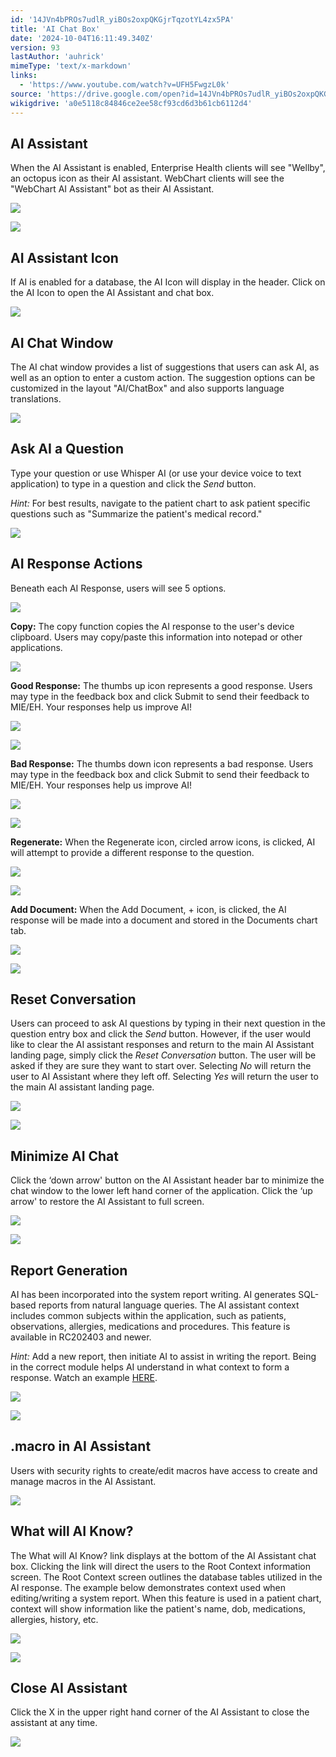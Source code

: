 ```yaml
---
id: '14JVn4bPROs7udlR_yiBOs2oxpQKGjrTqzotYL4zx5PA'
title: 'AI Chat Box'
date: '2024-10-04T16:11:49.340Z'
version: 93
lastAuthor: 'auhrick'
mimeType: 'text/x-markdown'
links:
  - 'https://www.youtube.com/watch?v=UFH5FwgzL0k'
source: 'https://drive.google.com/open?id=14JVn4bPROs7udlR_yiBOs2oxpQKGjrTqzotYL4zx5PA'
wikigdrive: 'a0e5118c84846ce2ee58cf93cd6d3b61cb6112d4'
---
```

## AI Assistant

When the AI Assistant is enabled, Enterprise Health clients will see "Wellby", an octopus icon as their AI assistant. WebChart clients will see the "WebChart AI Assistant" bot as their AI Assistant.

![](../ai-chat-box.assets/4a592aa2b27faafc5cc0b71419707283.png)

![](../ai-chat-box.assets/4c91b23b8ae8307ae3e47959ffaceddf.png)

## AI Assistant Icon

If AI is enabled for a database, the AI Icon will display in the header. Click on the AI Icon to open the AI Assistant and chat box.

![](../ai-chat-box.assets/0e350231586c47faf8f2bf2324a34811.png)

## AI Chat Window

The AI chat window provides a list of suggestions that users can ask AI, as well as an option to enter a custom action. The suggestion options can be customized in the layout "AI/ChatBox" and also supports language translations.

![](../ai-chat-box.assets/78b92ad60f2e8602ff6347cb4b175e94.png)

## Ask AI a Question

Type your question or use Whisper AI (or use your device voice to text application) to type in a question and click the *Send* button.

*Hint:* For best results, navigate to the patient chart to ask patient specific questions such as "Summarize the patient's medical record."

![](../ai-chat-box.assets/7fba7a9967539163d32d67809d49e757.png)

## AI Response Actions

Beneath each AI Response, users will see 5 options.

![](../ai-chat-box.assets/e8cd1a40c0b2e453d34264c43813db55.png)

**Copy:** The copy function copies the AI response to the user's device clipboard. Users may copy/paste this information into notepad or other applications.

![](../ai-chat-box.assets/e572239ee7e4973b3d4a5fe7188161e2.png)

**Good Response:** The thumbs up icon represents a good response. Users may type in the feedback box and click Submit to send their feedback to MIE/EH. Your responses help us improve AI!

![](../ai-chat-box.assets/135cde57d9f3f5b6df24c813886240d5.png)

![](../ai-chat-box.assets/e95d17e73c00e1d3d0fa58909bf03949.png)

**Bad Response:** The thumbs down icon represents a bad response. Users may type in the feedback box and click Submit to send their feedback to MIE/EH. Your responses help us improve AI!

![](../ai-chat-box.assets/6843eae04a66ddb7dea2dfd854061d94.png)

![](../ai-chat-box.assets/bc75496847f383d54c31616cb9fda092.png)

**Regenerate:** When the Regenerate icon, circled arrow icons, is clicked, AI will attempt to provide a different response to the question.

![](../ai-chat-box.assets/8be594f6a1061d76b42e2534aaa8f86e.png)

![](../ai-chat-box.assets/181e9c48ed57e8be91bc3d6698c7dacb.png)

**Add Document:** When the Add Document, + icon, is clicked, the AI response will be made into a document and stored in the Documents chart tab.

![](../ai-chat-box.assets/1462c61b518c24f3d8f98165f01c4e8b.png)

![](../ai-chat-box.assets/a06070c92e77ce3b5f3e6693fd89c593.png)

## Reset Conversation

Users can proceed to ask AI questions by typing in their next question in the question entry box and click the *Send* button. However, if the user would like to clear the AI assistant responses and return to the main AI Assistant landing page, simply click the *Reset Conversation* button. The user will be asked if they are sure they want to start over. Selecting *No* will return the user to AI Assistant where they left off. Selecting *Yes* will return the user to the main AI assistant landing page.

![](../ai-chat-box.assets/dda98544b0c7b0d444c2ba04223aa4a0.png)

![](../ai-chat-box.assets/8d25cfc2b8e24d66026f1819593e760f.png)

## Minimize AI Chat

Click the ‘down arrow' button on the AI Assistant header bar to minimize the chat window to the lower left hand corner of the application. Click the ‘up arrow' to restore the AI Assistant to full screen.

![](../ai-chat-box.assets/d7ddffd63c6b556c0d2ad62886b35daa.png)

![](../ai-chat-box.assets/e8cf9f62cb469e79de4dc30ccf2bdc22.png)

## Report Generation

AI has been incorporated into the system report writing. AI generates SQL-based reports from natural language queries. The AI assistant context includes common subjects within the application, such as patients, observations, allergies, medications and procedures. This feature is available in RC202403 and newer.

*Hint:* Add a new report, then initiate AI to assist in writing the report. Being in the correct module helps AI understand in what context to form a response. Watch an example [HERE](https://youtube.be/UFH5FwgzL0k).

![](../ai-chat-box.assets/f3ef7b35bc3d646d41552a34a589afa0.png)

![](../ai-chat-box.assets/9edbdda93d30d44bb45ebe0d9d23d2c6.png)

## .macro in AI Assistant

Users with security rights to create/edit macros have access to create and manage macros in the AI Assistant.

![](../ai-chat-box.assets/b84822dc5c06790106793f63cac65312.png)

## What will AI Know?

The What will AI Know? link displays at the bottom of the AI Assistant chat box. Clicking the link will direct the users to the Root Context information screen. The Root Context screen outlines the database tables utilized in the AI response. The example below demonstrates context used when editing/writing a system report. When this feature is used in a patient chart, context will show information like the patient's name, dob, medications, allergies, history, etc.

![](../ai-chat-box.assets/9bbc02eaecd20b5c6b7b753b983fddc1.png)

![](../ai-chat-box.assets/946beda48f1487c685685d050b3b591e.png)

## Close AI Assistant

Click the X in the upper right hand corner of the AI Assistant to close the assistant at any time.

![](../ai-chat-box.assets/6265974ef1658d024be94965995a7860.png)
